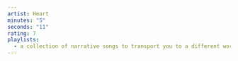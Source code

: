 ```yaml
---
artist: Heart
minutes: "5"
seconds: "11"
rating: 7
playlists:
  - a collection of narrative songs to transport you to a different world
---
```

